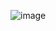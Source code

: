 ![image](https://github.com/ilrexho2011/Project-EULER-Possible-Solutions-Problems-201_to_300/assets/61479363/9fc3882e-b772-4c32-88d5-93978bab4fb4)

